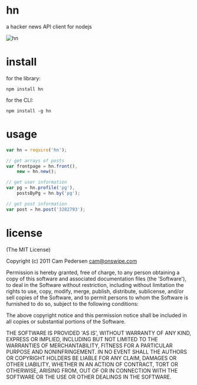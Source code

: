 # hn

a hacker news API client for nodejs

![hn](http://i.imgur.com/3AIoG.jpg)

# install

for the library:

    npm install hn

for the CLI:

    npm install -g hn

# usage

````javascript
var hn = require('hn');

// get arrays of posts
var frontpage = hn.front(),
    new = hn.new();

// get user information
var pg = hn.profile('pg'),
    postsByPg = hn.by('pg');

// get post information
var post = hn.post('3282793');
````

# license

(The MIT License)

Copyright (c) 2011 Cam Pedersen <cam@onswipe.com>

Permission is hereby granted, free of charge, to any person obtaining a copy of this software and associated documentation files (the 'Software'), to deal in the Software without restriction, including without limitation the rights to use, copy, modify, merge, publish, distribute, sublicense, and/or sell copies of the Software, and to permit persons to whom the Software is furnished to do so, subject to the following conditions:

The above copyright notice and this permission notice shall be included in all copies or substantial portions of the Software.

THE SOFTWARE IS PROVIDED 'AS IS', WITHOUT WARRANTY OF ANY KIND, EXPRESS OR IMPLIED, INCLUDING BUT NOT LIMITED TO THE WARRANTIES OF MERCHANTABILITY, FITNESS FOR A PARTICULAR PURPOSE AND NONINFRINGEMENT. IN NO EVENT SHALL THE AUTHORS OR COPYRIGHT HOLDERS BE LIABLE FOR ANY CLAIM, DAMAGES OR OTHER LIABILITY, WHETHER IN AN ACTION OF CONTRACT, TORT OR OTHERWISE, ARISING FROM, OUT OF OR IN CONNECTION WITH THE SOFTWARE OR THE USE OR OTHER DEALINGS IN THE SOFTWARE.

